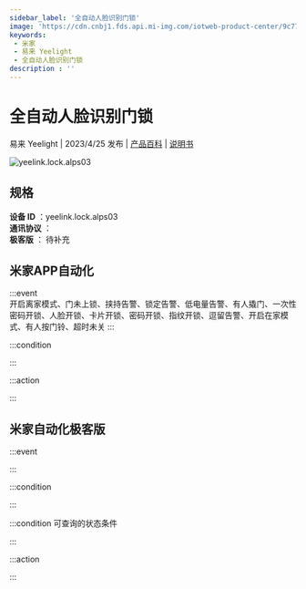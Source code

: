 ```yaml
---
sidebar_label: '全自动人脸识别门锁'
image: 'https://cdn.cnbj1.fds.api.mi-img.com/iotweb-product-center/9c770a3b2cd70330a3b042ac06e1d3d0_1668084663667.png?GalaxyAccessKeyId=AKVGLQWBOVIRQ3XLEW&Expires=9223372036854775807&Signature=onyBG/KiIfNHLacyrtCMekSkuKo='
keywords: 
 - 米家
 - 易来 Yeelight
 - 全自动人脸识别门锁
description : ''
---
```

# 全自动人脸识别门锁

易来 Yeelight | 2023/4/25 发布 | [产品百科](https://home.mi.com/webapp/content/baike/product/index.html?model=yeelink.lock.alps03/) | [说明书](https://home.mi.com/views/introduction.html?model=yeelink.lock.alps03&region=cn)

![yeelink.lock.alps03](https://cdn.cnbj1.fds.api.mi-img.com/iotweb-product-center/9c770a3b2cd70330a3b042ac06e1d3d0_1668084663667.png?GalaxyAccessKeyId=AKVGLQWBOVIRQ3XLEW&Expires=9223372036854775807&Signature=onyBG/KiIfNHLacyrtCMekSkuKo=)

## 规格  
> 
**设备 ID** ：yeelink.lock.alps03  
**通讯协议** ：  
**极客版**  ： 待补充 


## 米家APP自动化  

:::event  
开启离家模式、门未上锁、挟持告警、锁定告警、低电量告警、有人撬门、一次性密码开锁、人脸开锁、卡片开锁、密码开锁、指纹开锁、逗留告警、开启在家模式、有人按门铃、超时未关
:::

:::condition  

:::

:::action   

:::

## 米家自动化极客版  

:::event  

:::

:::condition  

:::

:::condition 可查询的状态条件  

:::

:::action  

:::

        
